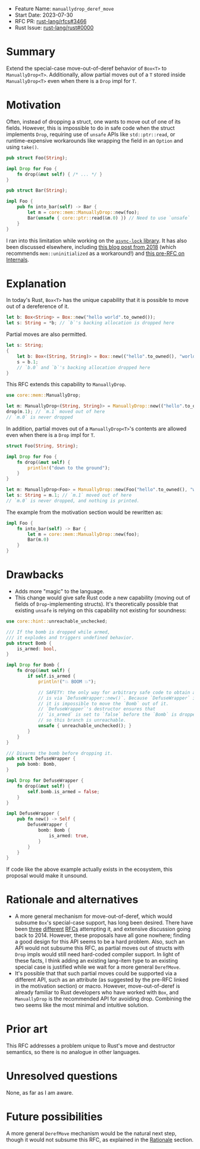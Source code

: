 - Feature Name: `manuallydrop_deref_move`
- Start Date: 2023-07-30
- RFC PR: [rust-lang/rfcs#3466](https://github.com/rust-lang/rfcs/pull/3466)
- Rust Issue: [rust-lang/rust#0000](https://github.com/rust-lang/rust/issues/0000)

# Summary

Extend the special-case move-out-of-deref behavior of `Box<T>` to `ManuallyDrop<T>`. Additionally, allow partial moves out of a `T` stored inside `ManuallyDrop<T>` even when there is a `Drop` impl for `T`.

# Motivation

Often, instead of dropping a struct, one wants to move out of one of its fields. However, this is impossible to do in safe code when the struct implements  `Drop`, requiring use of `unsafe` APIs like `std::ptr::read`, or runtime-expensive workarounds like wrapping the field in an `Option` and using `take()`.

```rust
pub struct Foo(String);

impl Drop for Foo {
    fn drop(&mut self) { /* ... */ }
}

pub struct Bar(String);

impl Foo {
    pub fn into_bar(self) -> Bar {
        let m = core::mem::ManuallyDrop::new(foo);
        Bar(unsafe { core::ptr::read(&m.0) }) // Need to use `unsafe`
    }
}
```

I ran into this limitation while working on the [`async-lock` library](https://github.com/smol-rs/async-lock/blob/8045684f996b15b3dd9bfd621cfc3864d3760923/src/rwlock.rs#L879-L883). It has also been discussed elsewhere, including [this blog post from 2018](https://phaazon.net/blog/rust-no-drop) (which recommends `mem::uninitialized` as a workaround!) and [this pre-RFC on Internals](https://internals.rust-lang.org/t/pre-rfc-destructuring-values-that-impl-drop/10450).

# Explanation

In today's Rust, `Box<T>` has the unique capability that it is possible to move out of a dereference of it.

```rust
let b: Box<String> = Box::new("hello world".to_owned());
let s: String = *b; // `b`'s backing allocation is dropped here
```

Partial moves are also permitted.

```rust
let s: String;
{
    let b: Box<(String, String)> = Box::new(("hello".to_owned(), "world".to_owned()));
    s = b.1;
    // `b.0` and `b`'s backing allocation dropped here
}
```

This RFC extends this capability to `ManuallyDrop`.

```rust
use core::mem::ManuallyDrop;

let m: ManuallyDrop<(String, String)> = ManuallyDrop::new(("hello".to_owned(), "world".to_owned()));
drop(m.1); // `m.1` moved out of here
// `m.0` is never dropped
```

In addition, partial moves out of a `ManuallyDrop<T>`'s contents are allowed even when there is a `Drop` impl for `T`.

```rust
struct Foo(String, String);

impl Drop for Foo {
    fn drop(&mut self) {
        println!("down to the ground");
    }
}

let m: ManuallyDrop<Foo> = ManuallyDrop::new(Foo("hello".to_owned(), "world".to_owned()));
let s: String = m.1; // `m.1` moved out of here
// `m.0` is never dropped, and nothing is printed.
```

The example from the motivation section would be rewritten as:

```rust
impl Foo {
    fn into_bar(self) -> Bar {
        let m = core::mem::ManuallyDrop::new(foo);
        Bar(m.0)
    }
}
```

# Drawbacks

- Adds more "magic" to the language.
- This change would give safe Rust code a new capability (moving out of fields of `Drop`-implementing structs). It's theoretically possible that existing `unsafe` is relying on this capability not existing for soundness:

```rust
use core::hint::unreachable_unchecked;

/// If the bomb is dropped while armed,
/// it explodes and triggers undefined behavior.
pub struct Bomb {
    is_armed: bool,
}

impl Drop for Bomb {
    fn drop(&mut self) {
        if self.is_armed {
            println!("💥 BOOM 💥");

            // SAFETY: the only way for arbitrary safe code to obtain a `Bomb`
            // is via `DefuseWrapper::new()`. Because `DefuseWrapper` implements `Drop`,
            // it is impossible to move the `Bomb` out of it.
            // `DefuseWrapper`'s destructor ensures that
            // `is_armed` is set to `false` before the `Bomb` is dropped,
            // so this branch is unreachable.
            unsafe { unreachable_unchecked(); }
        }
    }
}

/// Disarms the bomb before dropping it.
pub struct DefuseWrapper {
    pub bomb: Bomb,
}

impl Drop for DefuseWrapper {
    fn drop(&mut self) {
        self.bomb.is_armed = false;
    }
}

impl DefuseWrapper {
    pub fn new() -> Self {
        DefuseWrapper {
            bomb: Bomb {
                is_armed: true,
            }
        }
    }
}
```

If code like the above example actually exists in the ecosystem, this proposal would make it unsound.

# Rationale and alternatives

- A more general mechanism for move-out-of-deref, which would subsume `Box`'s special-case support, has long been desired. There have been [three](https://github.com/rust-lang/rfcs/pull/178) [different](https://github.com/rust-lang/rfcs/pull/1646) [RFCs](https://github.com/rust-lang/rfcs/pull/2439) attempting it, and extensive discussion going back to 2014. However, these proposals have all gone nowhere; finding a good design for this API seems to be a hard problem. Also, such an API would not subsume this RFC, as partial moves out of structs with `Drop` impls would still need hard-coded compiler support. In light of these facts, I think adding an existing lang-item type to an existing special case is justified while we wait for a more general `DerefMove`.
- It's possible that that such partial moves could be supported via a different API, such as an attribute (as suggested by the pre-RFC linked in the motivation section) or macro. However, move-out-of-deref is already familiar to Rust developers who have worked with `Box`, and `ManuallyDrop` is the recommended API for avoiding drop. Combining the two seems like the most minimal and intuitive solution.

# Prior art

This RFC addresses a problem unique to Rust's move and destructor semantics, so there is no analogue in other languages.

# Unresolved questions

None, as far as I am aware.

# Future possibilities

A more general `DerefMove` mechanism would be the natural next step, though it would not subsume this RFC, as explained in the [Rationale](#rationale-and-alternatives) section.
